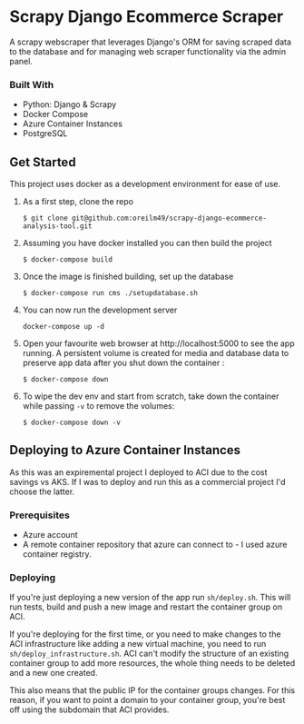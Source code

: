 # Scrapy Django Ecommerce Scraper
A scrapy webscraper that leverages Django's ORM for saving scraped data to the database and for managing web scraper functionality via the admin panel.

### Built With
- Python: Django & Scrapy
- Docker Compose
- Azure Container Instances
- PostgreSQL

## Get Started
This project uses docker as a development environment for ease of use.
1. As a first step, clone the repo
    ```
    $ git clone git@github.com:oreilm49/scrapy-django-ecommerce-analysis-tool.git
    ```
2. Assuming you have docker installed you can then build the project
    ```
    $ docker-compose build
    ```
3. Once the image is finished building, set up the database
    ```
    $ docker-compose run cms ./setupdatabase.sh
    ```
4. You can now run the development server
    ```
    docker-compose up -d
    ```
5. Open your favourite web browser at http://localhost:5000 to see the app running. A persistent volume is created for media and database data to preserve app data after you shut down the container :
    ```
    $ docker-compose down
    ```
6. To wipe the dev env and start from scratch, take down the container while passing `-v` to remove the volumes:
    ```
    $ docker-compose down -v
    ```

## Deploying to Azure Container Instances
As this was an expiremental project I deployed to ACI due to the cost savings vs AKS. If I was to deploy and run this as a commercial project I'd choose the latter.
### Prerequisites
- Azure account
- A remote container repository that azure can connect to - I used azure container registry.

### Deploying
If you're just deploying a new version of the app run `sh/deploy.sh`. This will run tests, build and push a new image and restart the container group on ACI.

If you're deploying for the first time, or you need to make changes to the ACI infrastructure like adding a new virtual machine, you need to run `sh/deploy_infrastructure.sh`. ACI can't modify the structure of an existing container group to add more resources, the whole thing needs to be deleted and a new one created. 

This also means that the public IP for the container groups changes. For this reason, if you want to point a domain to your container group, you're best off using the subdomain that ACI provides.